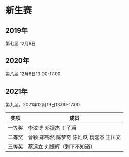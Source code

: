 # 新生赛
## 2019年
第七届
12月8日

## 2020年
第八届
12月6日13:00-17:00

## 2021年
第九届，2021年12月19日13:00-17:00

|奖项 | 成员 |
| ---- | ---- |
| 一等奖 | 李汶博 邓振杰 丁子涵 |
| 二等奖 | 曾颖 郑锦然 陈梦奇 陈灿跃 杨嘉杰 王川文|
| 三等奖 | 蔡远立 刘振辉（剩下不知道） |